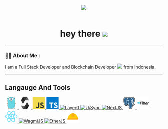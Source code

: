 <div id="header" align="center">
  <img src="https://media.giphy.com/media/gjrYDwbjnK8x36xZIO/giphy.gif" width="200"/>
</div>

<div align="center"><img src="https://komarev.com/ghpvc/?username=faridanangs&style=flat-square&color=blue" alt=""/></div>

<h1 align="center">
  hey there
  <img src="https://media.giphy.com/media/hvRJCLFzcasrR4ia7z/giphy.gif" width="30px"/>
</h1>

---

### :man_technologist: About Me :
I am a Full Stack Developer and Blockchain Developer <img src="https://media.giphy.com/media/WUlplcMpOCEmTGBtBW/giphy.gif" width="30"> from Indonesia.

---

<h2>Langauge And Tools</h2>
<div align="center">
  <p align="left">
    <a href="https://golang.org" target="_blank" rel="noreferrer">
      <img src="https://raw.githubusercontent.com/devicons/devicon/master/icons/go/go-original.svg" alt="golang" width="40" height="40"/>
    </a>
    <a href="https://soliditylang.org" target="_blank" rel="noreferrer">
      <img src="https://raw.githubusercontent.com/devicons/devicon/master/icons/solidity/solidity-original.svg" alt="solidity" width="40" height="40"/>
    </a>
    <a href="https://developer.mozilla.org/en-US/docs/Web/JavaScript" target="_blank" rel="noreferrer">
      <img src="https://raw.githubusercontent.com/devicons/devicon/master/icons/javascript/javascript-original.svg" alt="javascript" width="40" height="40"/>
    </a>
    <a href="https://www.typescriptlang.org" target="_blank" rel="noreferrer">
      <img src="https://raw.githubusercontent.com/devicons/devicon/master/icons/typescript/typescript-original.svg" alt="typescript" width="40" height="40"/>
    </a>
    <a href="https://layerzero.network" target="_blank" rel="noreferrer">
      <img src="https://avatars.githubusercontent.com/u/90789833?s=200&v=4" alt="Layer0" width="40" height="40"/>
    </a>
    <a href="https://zksync.io" target="_blank" rel="noreferrer">
      <img src="https://avatars.githubusercontent.com/u/42489169?s=200&v=4" alt="zkSync" width="40" height="40"/>
    </a>
    <a href="https://nextjs.org" target="_blank" rel="noreferrer">
      <img src="https://cdn.worldvectorlogo.com/logos/next-js.svg" alt="NextJS" width="40" height="40"/>
    </a>
    <a href="https://www.postgresql.org" target="_blank" rel="noreferrer">
      <img src="https://raw.githubusercontent.com/devicons/devicon/master/icons/postgresql/postgresql-original.svg" alt="PostgreSQL" width="40" height="40"/>
    </a>
    <a href="https://gofiber.io/" target="_blank" rel="noreferrer">
      <img src="https://raw.githubusercontent.com/devicons/devicon/master/icons/fiber/fiber-original.svg" alt="Fiber" width="40" height="40"/>
    </a>
    <a href="https://reactjs.org/" target="_blank" rel="noreferrer">
      <img src="https://raw.githubusercontent.com/devicons/devicon/master/icons/react/react-original.svg" alt="ReactJS" width="40" height="40"/>
    </a>
    <a href="https://wagmi.io/" target="_blank" rel="noreferrer">
      <img src="https://avatars.githubusercontent.com/u/109633172?s=200&v=4" alt="WagmiJS" width="40" height="40"/>
    </a>
    <a href="https://ethereum.org/en/developers/docs/" target="_blank" rel="noreferrer">
      <img src="https://avatars.githubusercontent.com/u/6250754?s=200&v=4" alt="EtherJS" width="40" height="40"/>
    </a>
    <a href="https://hardhat.org/" target="_blank" rel="noreferrer">
      <img src="https://github.com/faridanangs/my-portfolio/blob/main/public/skils/web3/helmet.webp" alt="Hardhat" width="40" height="40"/>
    </a>
  </p>
</div>
